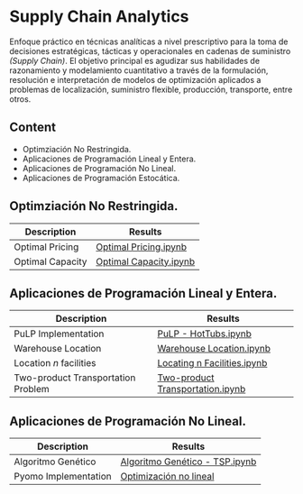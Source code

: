 # Supply Chain Analytics

Enfoque práctico en técnicas analíticas a nivel prescriptivo para la toma de decisiones estratégicas, tácticas
y operacionales en cadenas de suministro *(Supply Chain)*. El objetivo principal es agudizar sus habilidades de razonamiento
y modelamiento cuantitativo a través de la formulación, resolución e interpretación de modelos de optimización aplicados a
problemas de localización, suministro flexible, producción, transporte, entre otros.


## Content

* Optimziación No Restringida.
* Aplicaciones de Programación Lineal y Entera.
* Aplicaciones de Programación No Lineal.
* Aplicaciones de Programación Estocática.


## Optimziación No Restringida.

|Description|Results|
|-----------|-------|
|Optimal Pricing| [Optimal Pricing.ipynb](https://nbviewer.jupyter.org/github/sergiomora03/Supply-Chain-Analytics/blob/master/Optimal%20Pricing.ipynb)|
|Optimal Capacity| [Optimal Capacity.ipynb](https://nbviewer.jupyter.org/github/sergiomora03/Supply-Chain-Analytics/blob/master/Optimal%20Capacity.ipynb)

## Aplicaciones de Programación Lineal y Entera.

|Description|Results|
|-----------|-------|
|PuLP Implementation|[PuLP - HotTubs.ipynb](https://nbviewer.jupyter.org/github/sergiomora03/Supply-Chain-Analytics/blob/master/PuLP%20-%20HotTubs.ipynb)|
|Warehouse Location|[Warehouse Location.ipynb](https://nbviewer.jupyter.org/github/sergiomora03/Supply-Chain-Analytics/blob/master/Warehouse%20Location.ipynb)|
|Location *n* facilities|[Locating n Facilities.ipynb](https://nbviewer.jupyter.org/github/sergiomora03/Supply-Chain-Analytics/blob/master/Locating%20n%20Facilities.ipynb)|
|Two-product Transportation Problem|[Two-product Transportation.ipynb](https://nbviewer.jupyter.org/github/sergiomora03/Supply-Chain-Analytics/blob/master/Two-product%20Transportation.ipynb)|

## Aplicaciones de Programación No Lineal.

|Description|Results|
|-----------|-------|
|Algoritmo Genético |[Algoritmo Genético - TSP.ipynb](https://nbviewer.jupyter.org/github/sergiomora03/Supply-Chain-Analytics/blob/master/Algoritmo%20Gen%C3%A9tico%20-%20TSP.ipynb)|
|Pyomo Implementation|[Optimización no lineal](https://nbviewer.jupyter.org/github/sergiomora03/Supply-Chain-Analytics/blob/master/Tarea%203.ipynb)|
